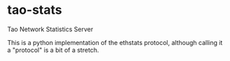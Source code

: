 # tao-stats
Tao Network Statistics Server

This is a python implementation of the ethstats protocol, although calling it a "protocol" is a bit of a stretch.
